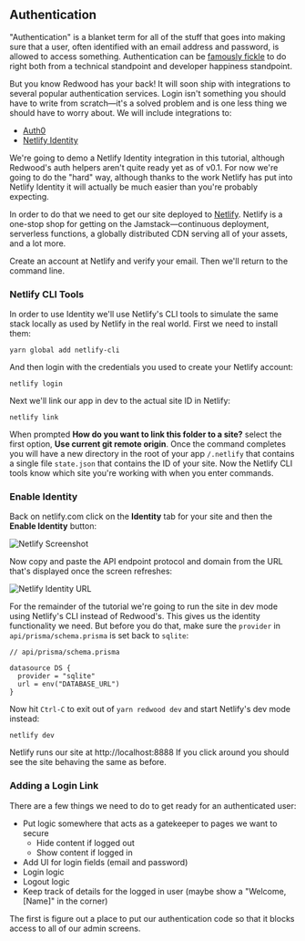 ## Authentication

"Authentication" is a blanket term for all of the stuff that goes into making sure that a user, often identified with an email address and password, is allowed to access something. Authentication can be [famously fickle](https://www.rdegges.com/2017/authentication-still-sucks/) to do right both from a technical standpoint and developer happiness standpoint.

But you know Redwood has your back! It will soon ship with integrations to several popular authentication services. Login isn't something you should have to write from scratch—it's a solved problem and is one less thing we should have to worry about. We will include integrations to:

- [Auth0](https://auth0.com/)
- [Netlify Identity](https://docs.netlify.com/visitor-access/identity/)

We're going to demo a Netlify Identity integration in this tutorial, although Redwood's auth helpers aren't quite ready yet as of v0.1. For now we're going to do the "hard" way, although thanks to the work Netlify has put into Netlify Identity it will actually be much easier than you're probably expecting.

In order to do that we need to get our site deployed to [Netlify](https://netlify.com). Netlify is a one-stop shop for getting on the Jamstack—continuous deployment, serverless functions, a globally distributed CDN serving all of your assets, and a lot more.

Create an account at Netlify and verify your email. Then we'll return to the command line.

### Netlify CLI Tools

In order to use Identity we'll use Netlify's CLI tools to simulate the same stack locally as used by Netlify in the real world. First we need to install them:

    yarn global add netlify-cli

And then login with the credentials you used to create your Netlify account:

    netlify login

Next we'll link our app in dev to the actual site ID in Netlify:

    netlify link

When prompted **How do you want to link this folder to a site?** select the first option, **Use current git remote origin**. Once the command completes you will have a new directory in the root of your app `/.netlify` that contains a single file `state.json` that contains the ID of your site. Now the Netlify CLI tools know which site you're working with when you enter commands.

### Enable Identity

Back on netlify.com click on the **Identity** tab for your site and then the **Enable Identity** button:

![Netlify Screenshot](https://user-images.githubusercontent.com/300/67904407-854b9780-fb2b-11e9-940e-ddf2c7a36a47.png)

Now copy and paste the API endpoint protocol and domain from the URL that's displayed once the screen refreshes:

![Netlify Identity URL](https://user-images.githubusercontent.com/300/67904521-d196d780-fb2b-11e9-9f17-f2f668d1d29e.png)

For the remainder of the tutorial we're going to run the site in dev mode using Netlify's CLI instead of Redwood's. This gives us the identity functionality we need. But before you do that, make sure the `provider` in `api/prisma/schema.prisma` is set back to `sqlite`:

```prisma
// api/prisma/schema.prisma

datasource DS {
  provider = "sqlite"
  url = env("DATABASE_URL")
}
```

Now hit `Ctrl-C` to exit out of `yarn redwood dev` and start Netlify's dev mode instead:

    netlify dev

Netlify runs our site at http://localhost:8888 If you click around you should see the site behaving the same as before.

### Adding a Login Link

There are a few things we need to do to get ready for an authenticated user:

- Put logic somewhere that acts as a gatekeeper to pages we want to secure
  - Hide content if logged out
  - Show content if logged in
- Add UI for login fields (email and password)
- Login logic
- Logout logic
- Keep track of details for the logged in user (maybe show a "Welcome, [Name]" in the corner)

The first is figure out a place to put our authentication code so that it blocks access to all of our admin screens.
